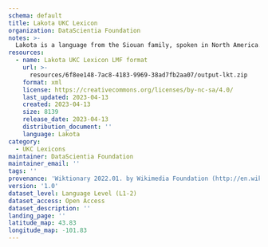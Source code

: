 ```yaml
---
schema: default
title: Lakota UKC Lexicon
organization: DataScientia Foundation
notes: >-
  Lakota is a language from the Siouan family, spoken in North America. The UKC Lexicon of Lakota is represented as a lexico-semantic network. It consists of words, word senses, synsets, as well as sense-level and synset-level relationships.
resources:
  - name: Lakota UKC Lexicon LMF format
    url: >-
      resources/6f8ee148-7ac8-4183-9969-38ad7fb2aa07/output-lkt.zip
    format: xml
    license: https://creativecommons.org/licenses/by-nc-sa/4.0/
    last_updated: 2023-04-13
    created: 2023-04-13
    size: 8139
    release_date: 2023-04-13
    distribution_document: ''
    language: Lakota
category:
  - UKC Lexicons
maintainer: DataScientia Foundation
maintainer_email: ''
tags: ''
provenance: 'Wiktionary 2022.01. by Wikimedia Foundation (http://en.wiktionary.org); CogNet 2.1 by Khuyagbaatar Batsuren, National University of Mongolia (http://cognet.ukc.disi.unitn.it); Native Languages of the Americas 2021.11. by Laura Redish and Orrin Lewis (http://www.native-languages.org); Princeton WordNet 2.1 by Princeton University (https://wordnet.princeton.edu)'
version: '1.0'
dataset_level: Language Level (L1-2)
dataset_access: Open Access
dataset_description: ''
landing_page: ''
latitude_map: 43.83
longitude_map: -101.83
---
```

